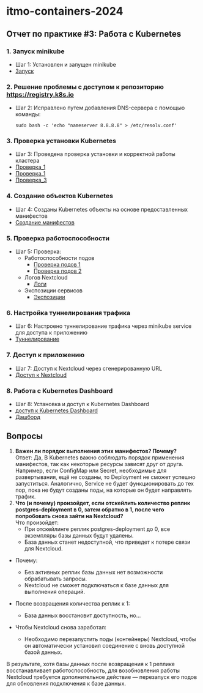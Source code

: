 # itmo-containers-2024
## Отчет по практике #3: Работа с Kubernetes

### 1. Запуск minikube
- Шаг 1: Установлен и запущен minikube
- [Запуск](скрины\images\2.jpg)

### 2. Решение проблемы с доступом к репозиторию https://registry.k8s.io
- Шаг 2: Исправлено путем добавления DNS-сервера с помощью команды:
  ```
  sudo bash -c 'echo "nameserver 8.8.8.8" > /etc/resolv.conf'
  ```

### 3. Проверка установки Kubernetes
- Шаг 3: Проведена проверка установки и корректной работы кластера
- [Проверка_1](скрины\images\3.jpg)
- [Проверка_1](скрины\images\4.jpg)
- [Проверка_3](скрины\images\5.jpg)

### 4. Создание объектов Kubernetes
- Шаг 4: Созданы Kubernetes объекты на основе предоставленных манифестов
- [Создание манифестов](скрины\images\6.jpg)

### 5. Проверка работоспособности
- Шаг 5: Проверка:
  - Работоспособности подов
    - [Проверка подов 1](скрины\images\10.jpg)
    - [Проверка подов 2](скрины\images\11.jpg)
  - Логов Nextcloud
    - [Логи](скрины\images\7.jpg)
  - Экспозиции сервисов
    - [Экспозиции](скрины\images\8.jpg)

### 6. Настройка туннелирования трафика
- Шаг 6: Настроено туннелирование трафика через minikube service для доступа к приложению
- [Туннелирование](скрины\images\12.jpg)

### 7. Доступ к приложению
- Шаг 7: Доступ к Nextcloud через сгенерированную URL
- [Доступ к Nextcloud](скрины\images\13.jpg)

### 8. Работа с Kubernetes Dashboard
- Шаг 8: Установка и доступ к Kubernetes Dashboard
- [доступ к Kubernetes Dashboard](скрины\images\13.jpg)
- [Дашборд](скрины\images\9.jpg)

## Вопросы
1.  **Важен ли порядок выполнения этих манифестов? Почему?**        
    Ответ: Да, В Kubernetes важно соблюдать порядок применения манифестов, так как некоторые ресурсы зависят друг от друга. Например, если ConfigMap или Secret, необходимые для развертывания, ещё не созданы, то Deployment не сможет успешно запуститься. Аналогично, Service не будет функционировать до тех пор, пока не будут созданы поды, на которые он будет направлять трафик.
2.  **Что (и почему) произойдет, если отскейлить количество реплик postgres-deployment в 0, затем обратно в 1, после чего попробовать снова зайти на Nextcloud?**   
    Что произойдет:
     - При отскейлинге реплик postgres-deployment до 0, все экземпляры базы данных будут удалены.
     - База данных станет недоступной, что приведет к потере связи для Nextcloud.
    
   - Почему:
     - Без активных реплик базы данных нет возможности обрабатывать запросы.
     - Nextcloud не сможет подключаться к базе данных для выполнения операций.

   - После возвращения количества реплик к 1:
     - База данных восстановит доступность, но...
    
   - Чтобы Nextcloud снова заработал:
     - Необходимо перезапустить поды (контейнеры) Nextcloud, чтобы он автоматически установил соединение с вновь доступной базой данных.

   В результате, хотя базы данных после возвращения к 1 реплике восстанавливает работоспособность, для возобновления работы Nextcloud требуется дополнительное действие — перезапуск его подов для обновления подключения к базе данных.